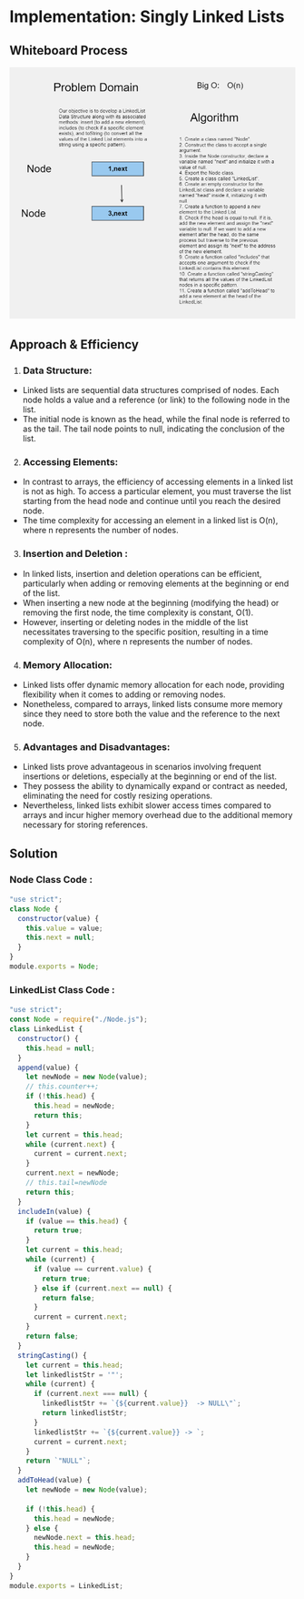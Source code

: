 # Implementation: Singly Linked Lists

## **Whiteboard Process**

![White-Borad](../image/Screenshot%202023-06-11%20104103.png)

## **Approach & Efficiency**

1. ### Data Structure:

- Linked lists are sequential data structures comprised of nodes. Each node holds a value and a reference (or link) to the following node in the list.
- The initial node is known as the head, while the final node is referred to as the tail. The tail node points to null, indicating the conclusion of the list.

2. ### Accessing Elements:

- In contrast to arrays, the efficiency of accessing elements in a linked list is not as high. To access a particular element, you must traverse the list starting from the head node and continue until you reach the desired node.
- The time complexity for accessing an element in a linked list is O(n), where n represents the number of nodes.

3. ### Insertion and Deletion :

- In linked lists, insertion and deletion operations can be efficient, particularly when adding or removing elements at the beginning or end of the list.
- When inserting a new node at the beginning (modifying the head) or removing the first node, the time complexity is constant, O(1).
- However, inserting or deleting nodes in the middle of the list necessitates traversing to the specific position, resulting in a time complexity of O(n), where n represents the number of nodes.

4. ### Memory Allocation:

- Linked lists offer dynamic memory allocation for each node, providing flexibility when it comes to adding or removing nodes.
- Nonetheless, compared to arrays, linked lists consume more memory since they need to store both the value and the reference to the next node.

5. ### Advantages and Disadvantages:

- Linked lists prove advantageous in scenarios involving frequent insertions or deletions, especially at the beginning or end of the list.
- They possess the ability to dynamically expand or contract as needed, eliminating the need for costly resizing operations.
- Nevertheless, linked lists exhibit slower access times compared to arrays and incur higher memory overhead due to the additional memory necessary for storing references.

## **Solution**

### Node Class Code :

```javascript
"use strict";
class Node {
  constructor(value) {
    this.value = value;
    this.next = null;
  }
}
module.exports = Node;
```

### LinkedList Class Code :

```javascript
"use strict";
const Node = require("./Node.js");
class LinkedList {
  constructor() {
    this.head = null;
  }
  append(value) {
    let newNode = new Node(value);
    // this.counter++;
    if (!this.head) {
      this.head = newNode;
      return this;
    }
    let current = this.head;
    while (current.next) {
      current = current.next;
    }
    current.next = newNode;
    // this.tail=newNode
    return this;
  }
  includeIn(value) {
    if (value == this.head) {
      return true;
    }
    let current = this.head;
    while (current) {
      if (value == current.value) {
        return true;
      } else if (current.next == null) {
        return false;
      }
      current = current.next;
    }
    return false;
  }
  stringCasting() {
    let current = this.head;
    let linkedlistStr = '"';
    while (current) {
      if (current.next === null) {
        linkedlistStr += `{${current.value}}  -> NULL\"`;
        return linkedlistStr;
      }
      linkedlistStr += `{${current.value}} -> `;
      current = current.next;
    }
    return `"NULL"`;
  }
  addToHead(value) {
    let newNode = new Node(value);

    if (!this.head) {
      this.head = newNode;
    } else {
      newNode.next = this.head;
      this.head = newNode;
    }
  }
}
module.exports = LinkedList;
```
